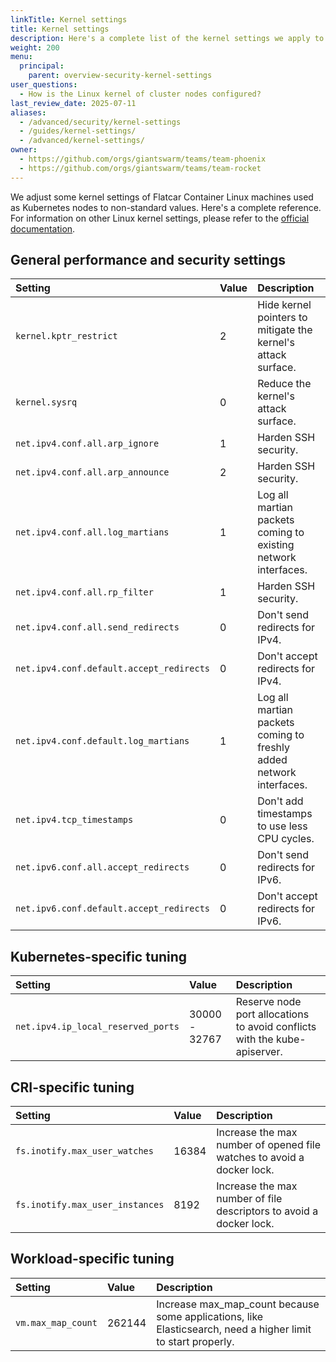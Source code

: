 ```yaml
---
linkTitle: Kernel settings
title: Kernel settings
description: Here's a complete list of the kernel settings we apply to all cluster nodes, be it control plane or worker.
weight: 200
menu:
  principal:
    parent: overview-security-kernel-settings
user_questions:
  - How is the Linux kernel of cluster nodes configured?
last_review_date: 2025-07-11
aliases:
  - /advanced/security/kernel-settings
  - /guides/kernel-settings/
  - /advanced/kernel-settings/
owner:
  - https://github.com/orgs/giantswarm/teams/team-phoenix
  - https://github.com/orgs/giantswarm/teams/team-rocket
---
```


We adjust some kernel settings of Flatcar Container Linux machines used as Kubernetes nodes to non-standard values. Here's a complete reference. For information on other Linux kernel settings, please refer to the [official documentation](https://www.kernel.org/doc/html/latest/).

## General performance and security settings

| Setting                                  | Value | Description                                                         |
| :--------------------------------------- | :---- | :------------------------------------------------------------------ |
| `kernel.kptr_restrict`                   | 2     | Hide kernel pointers to mitigate the kernel's attack surface.       |
| `kernel.sysrq`                           | 0     | Reduce the kernel's attack surface.                                 |
| `net.ipv4.conf.all.arp_ignore`           | 1     | Harden SSH security.                                                |
| `net.ipv4.conf.all.arp_announce`         | 2     | Harden SSH security.                                                |
| `net.ipv4.conf.all.log_martians`         | 1     | Log all martian packets coming to existing network interfaces.      |
| `net.ipv4.conf.all.rp_filter`            | 1     | Harden SSH security.                                                |
| `net.ipv4.conf.all.send_redirects`       | 0     | Don't send redirects for IPv4.                                      |
| `net.ipv4.conf.default.accept_redirects` | 0     | Don't accept redirects for IPv4.                                    |
| `net.ipv4.conf.default.log_martians`     | 1     | Log all martian packets coming to freshly added network interfaces. |
| `net.ipv4.tcp_timestamps`                | 0     | Don't add timestamps to use less CPU cycles.                        |
| `net.ipv6.conf.all.accept_redirects`     | 0     | Don't send redirects for IPv6.                                      |
| `net.ipv6.conf.default.accept_redirects` | 0     | Don't accept redirects for IPv6.                                    |

## Kubernetes-specific tuning

| Setting                            | Value         | Description                                                                 |
| :--------------------------------- | :------------ | :-------------------------------------------------------------------------- |
| `net.ipv4.ip_local_reserved_ports` | 30000 - 32767 | Reserve node port allocations to avoid conflicts with the kube-apiserver. |

## CRI-specific tuning

| Setting                         | Value | Description                                                              |
| :------------------------------ | :---- | :----------------------------------------------------------------------- |
| `fs.inotify.max_user_watches`   | 16384 | Increase the max number of opened file watches to avoid a docker lock.   |
| `fs.inotify.max_user_instances` | 8192  | Increase the max number of file descriptors to avoid a docker lock.      |

## Workload-specific tuning

| Setting            | Value  | Description                                                                                                |
| :----------------- | :----- | :--------------------------------------------------------------------------------------------------------- |
| `vm.max_map_count` | 262144 | Increase max_map_count because some applications, like Elasticsearch, need a higher limit to start properly. |
